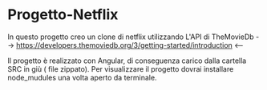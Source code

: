 # Progetto-Netflix

In questo progetto creo un clone di netflix utilizzando L'API di TheMovieDb --> https://developers.themoviedb.org/3/getting-started/introduction <--

Il progetto è realizzato con Angular, di conseguenza carico dalla cartella SRC in giù ( file zippato).
Per visualizzare il progetto dovrai installare node_mudules una volta aperto da terminale.
